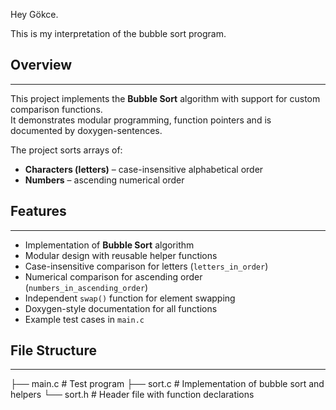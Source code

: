 Hey Gökce.

This is my interpretation of the bubble sort program.

## Overview
-----------
This project implements the **Bubble Sort** algorithm with support for custom comparison functions.  
It demonstrates modular programming, function pointers and is documented by doxygen-sentences. 

The project sorts arrays of:
- **Characters (letters)** – case-insensitive alphabetical order  
- **Numbers** – ascending numerical order

## Features
--------------
- Implementation of **Bubble Sort** algorithm  
- Modular design with reusable helper functions  
- Case-insensitive comparison for letters (`letters_in_order`)  
- Numerical comparison for ascending order (`numbers_in_ascending_order`)  
- Independent `swap()` function for element swapping  
- Doxygen-style documentation for all functions  
- Example test cases in `main.c`  

## File Structure
-----------------
├── main.c # Test program
├── sort.c # Implementation of bubble sort and helpers 
└── sort.h # Header file with function declarations
